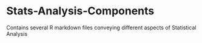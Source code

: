 # Stats-Analysis-Components
Contains several R markdown files conveying different aspects of Statistical Analysis

